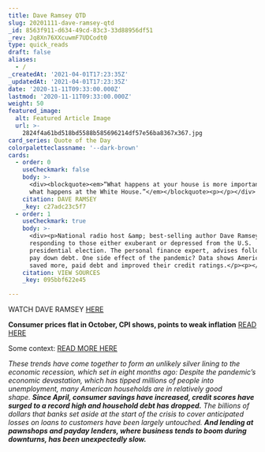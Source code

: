 ```yaml
---
title: Dave Ramsey QTD
slug: 20201111-dave-ramsey-qtd
_id: 8563f911-d634-49cd-83c3-33d88956df51
_rev: Jq8Xn76XXcuwmF7UDCodt0
type: quick_reads
draft: false
aliases:
  - /
_createdAt: '2021-04-01T17:23:35Z'
_updatedAt: '2021-04-01T17:23:35Z'
date: '2020-11-11T09:33:00.000Z'
lastmod: '2020-11-11T09:33:00.000Z'
weight: 50
featured_image:
  alt: Featured Article Image
  url: >-
    2824f4a61bd518bd5588b585696214df57e56ba8367x367.jpg
card_series: Quote of the Day
colorpaletteclassname: '--dark-brown'
cards:
  - order: 0
    useCheckmark: false
    body: >-
      <div><blockquote><em>“What happens at your house is more important than
      what happens at the White House.”</em></blockquote><p></p></div>
    citation: DAVE RAMSEY
    _key: c27adc23c5f7
  - order: 1
    useCheckmark: true
    body: >-
      <div><p>National radio host &amp; best-selling author Dave Ramsey
      responding to those either exuberant or depressed from the U.S.
      presidential election. The personal finance expert, advises followers to
      pay down debt. One side effect of the pandemic? Data shows Americans have
      saved more, paid debt and improved their credit ratings.</p><p></p></div>
    citation: VIEW SOURCES
    _key: 095bbf622e45

---
```

WATCH DAVE RAMSEY [HERE](https://youtu.be/MUTnENGw2BY)

**Consumer prices flat in October, CPI shows, points to weak inflation** [READ HERE](https://www.marketwatch.com/story/consumer-prices-fall-flat-in-october-as-burst-of-inflation-after-u-s-reopened-fades-11605189461)

Some context: [READ MORE HERE](https://www.nytimes.com/2020/10/27/business/recession-consumers-savings.html)

_These trends have come together to form an unlikely silver lining to the economic recession, which set in eight months ago: Despite the pandemic’s economic devastation, which has tipped millions of people into unemployment, many American households are in relatively good shape._ **_Since April, consumer savings have increased, credit scores have surged to a record high and household debt has dropped._** _The billions of dollars that banks set aside at the start of the crisis to cover anticipated losses on loans to customers have been largely untouched._ **_And lending at pawnshops and payday lenders, where business tends to boom during downturns, has been unexpectedly slow._**